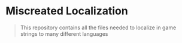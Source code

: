 # Miscreated Localization
> This repository contains all the files needed to localize in game strings to many different languages


